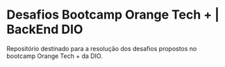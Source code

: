 # Desafios Bootcamp Orange Tech + | BackEnd DIO

Repositório destinado para a resolução dos desafios propostos no bootcamp Orange Tech + da DIO.